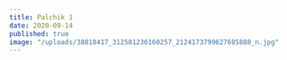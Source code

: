 ```yaml
---
title: Palchik 1
date: 2020-09-14
published: true
image: "/uploads/38818417_312581236160257_2124173799627685888_n.jpg"
---
```


